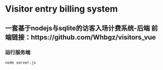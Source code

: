 # Visitor entry billing system
<h2>一套基于nodejs与sqlite的访客入场计费系统-后端 前端链接：https://github.com/Whbgz/visitors_vue  </h2>

### 运行服务端
```
node server.js
```
